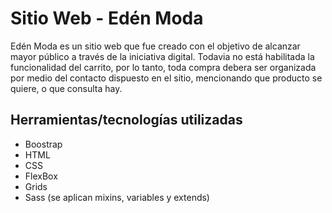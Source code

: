 # Sitio Web - Edén Moda

Edén Moda es un sitio web que fue creado con el objetivo de alcanzar mayor público a través de la iniciativa digital. Todavia no está habilitada la funcionalidad del carrito, por lo tanto, toda compra debera ser organizada por medio del contacto dispuesto en el sitio, mencionando que producto se quiere, o que consulta hay.

## Herramientas/tecnologías utilizadas

- Boostrap
- HTML
- CSS
- FlexBox
- Grids
- Sass (se aplican mixins, variables y extends)
